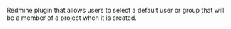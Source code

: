 Redmine plugin that allows users to select a default user or group that will be a member of a project when it is created.
